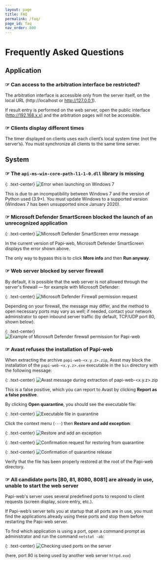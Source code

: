 ```yaml
---
layout: page
title: FAQ
permalink: /faq/
page_id: faq
nav_order: 800
---
```


# Frequently Asked Questions

## Application

### ☞ Can access to the arbitration interface be restricted?

The arbitration interface is accessible only from the server itself, on the local URL (http://localhost or http://127.0.0.1).

If result entry is performed on the web server, open the public interface (http://192.168.x.x) and the arbitration pages will not be accessible.

### ☞ Clients display different times

The timer displayed on clients uses each client’s local system time (not the server’s).
You must synchronize all clients to the same time server.

## System

### ☞ The `api-ms-win-core-path-l1-1-0.dll` library is missing

{: .text-center}
![Error when launching on Windows 7](/assets/faq/faq-system-windows-7.jpg)

This is due to an incompatibility between Windows 7 and the version of Python used (3.9+).
You must update Windows to a supported version (Windows 7 has been unsupported since January 2020).

### ☞ Microsoft Defender SmartScreen blocked the launch of an unrecognized application

{: .text-center}
![Microsoft Defender SmartScreen error message](/assets/faq/faq-system-defender-smartscreen.jpg)

In the current version of Papi-web, Microsoft Defender SmartScreen displays the error shown above.

The only way to bypass this is to click **More info** and then **Run anyway**.

### ☞ Web server blocked by server firewall

By default, it is possible that the web server is not allowed through the server's firewall — for example with Microsoft Defender:

{: .text-center}
![Microsoft Defender Firewall permission request](/assets/faq/faq-system-defender-firewall-1.jpg)

Depending on your firewall, the message may differ, and the method to open necessary ports may vary as well;
if needed, contact your network administrator to open inbound server traffic (by default, TCP/UDP port 80, shown below).

{: .text-center}
![Example of Microsoft Defender firewall permission for Papi-web](/assets/faq/faq-system-defender-firewall-2.jpg)

### ☞ Avast refuses the installation of Papi-web

When extracting the archive `papi-web-<x.y.z>.zip`, Avast may block the installation of the `papi-web-<x.y.z>.exe` executable in the `bin` directory with the following message:

{: .text-center}
![Avast message during extraction of `papi-web-<x.y.z>.zip`](/assets/faq/faq-system-avast-1.jpg)

This is a false positive, which you can report to Avast by clicking **Report as a false positive**.

By clicking **Open quarantine**, you should see the executable file:

{: .text-center}
![Executable file in quarantine](/assets/faq/faq-system-avast-2.jpg)

Click the context menu (`···`) then **Restore and add exception**:

{: .text-center}
![Restore and add an exception](/assets/faq/faq-system-avast-3.jpg)

{: .text-center}
![Confirmation request for restoring from quarantine](/assets/faq/faq-system-avast-4.jpg)

{: .text-center}
![Confirmation of quarantine release](/assets/faq/faq-system-avast-5.jpg)

Verify that the file has been properly restored at the root of the Papi-web directory.

### ☞ All candidate ports [80, 81, 8080, 8081] are already in use, unable to start the web server

Papi-web's server uses several predefined ports to respond to client requests (screen display, score entry, etc.).

If Papi-web’s server tells you at startup that all ports are in use, you must find the applications already using these ports and stop them before restarting the Papi-web server.

To find which application is using a port, open a command prompt as administrator and run the command `netstat -ab`:

{: .text-center}
![Checking used ports on the server](/assets/faq/faq-system-netstat.jpg)

(here, port 80 is being used by another web server `httpd.exe`)

